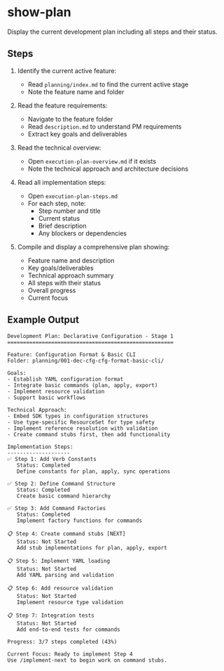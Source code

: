 # show-plan

Display the current development plan including all steps and their status.

## Steps

1. Identify the current active feature:
   - Read `planning/index.md` to find the current active stage
   - Note the feature name and folder

2. Read the feature requirements:
   - Navigate to the feature folder
   - Read `description.md` to understand PM requirements
   - Extract key goals and deliverables

3. Read the technical overview:
   - Open `execution-plan-overview.md` if it exists
   - Note the technical approach and architecture decisions

4. Read all implementation steps:
   - Open `execution-plan-steps.md`
   - For each step, note:
     - Step number and title
     - Current status
     - Brief description
     - Any blockers or dependencies

5. Compile and display a comprehensive plan showing:
   - Feature name and description
   - Key goals/deliverables
   - Technical approach summary
   - All steps with their status
   - Overall progress
   - Current focus

## Example Output

```
Development Plan: Declarative Configuration - Stage 1
=====================================================

Feature: Configuration Format & Basic CLI
Folder: planning/001-dec-cfg-cfg-format-basic-cli/

Goals:
- Establish YAML configuration format
- Integrate basic commands (plan, apply, export)
- Implement resource validation
- Support basic workflows

Technical Approach:
- Embed SDK types in configuration structures
- Use type-specific ResourceSet for type safety
- Implement reference resolution with validation
- Create command stubs first, then add functionality

Implementation Steps:
--------------------
✅ Step 1: Add Verb Constants
   Status: Completed
   Define constants for plan, apply, sync operations

✅ Step 2: Define Command Structure  
   Status: Completed
   Create basic command hierarchy

✅ Step 3: Add Command Factories
   Status: Completed
   Implement factory functions for commands

📋 Step 4: Create command stubs [NEXT]
   Status: Not Started
   Add stub implementations for plan, apply, export

📋 Step 5: Implement YAML loading
   Status: Not Started
   Add YAML parsing and validation

📋 Step 6: Add resource validation
   Status: Not Started
   Implement resource type validation

📋 Step 7: Integration tests
   Status: Not Started
   Add end-to-end tests for commands

Progress: 3/7 steps completed (43%)

Current Focus: Ready to implement Step 4
Use /implement-next to begin work on command stubs.
```